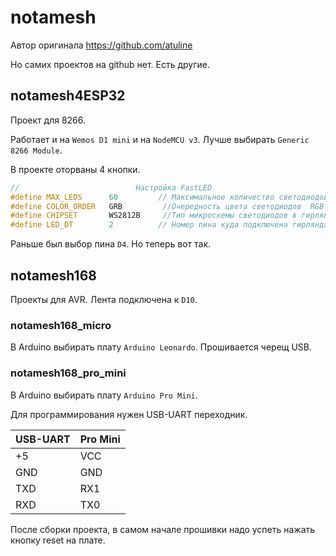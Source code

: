 # notamesh

Автор оригинала https://github.com/atuline

Но самих проектов на github нет. Есть другие.

## notamesh4ESP32

Проект для 8266.

Работает и на `Wemos D1 mini` и на `NodeMCU v3`. Лучше выбирать `Generic 8266 Module`.

В проекте оторваны 4 кнопки.

```c++
//                          Настройка FastLED
#define MAX_LEDS      60         // Максимальное количество светодиодов,  очень влияет на память 
#define COLOR_ORDER   GRB         //Очередность цвета светодиодов  RGB или GRB
#define CHIPSET       WS2812B     //Тип микросхемы светодиодов в гирлянде
#define LED_DT        2          // Номер пина куда подключена гирлянда
```

Раньше был выбор пина `D4`. Но теперь вот так.

## notamesh168

Проекты для AVR. Лента подключена к `D10`.

### notamesh168_micro

В Arduino выбирать плату `Arduino Leonardo`. Прошивается черещ USB.

### notamesh168_pro_mini

В Arduino выбирать плату `Arduino Pro Mini`.

Для программирования нужен USB-UART переходник.

| USB-UART | Pro Mini |
|----------|----------|
| +5       | VCC      |
| GND      | GND      |
| TXD      | RX1      |
| RXD      | TX0      |

После сборки проекта, в самом начале прошивки надо успеть нажать кнопку reset на плате.
